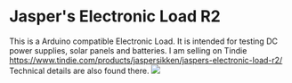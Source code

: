 # Jasper's Electronic Load R2
This is a Arduino compatible Electronic Load. It is intended for testing DC power supplies, solar panels and batteries. 
I am selling on Tindie https://www.tindie.com/products/jaspersikken/jaspers-electronic-load-r2/
Technical details are also found there.
<img src=http://sikken.nl/onewebmedia/IMG_20171013_210101.jpg>
